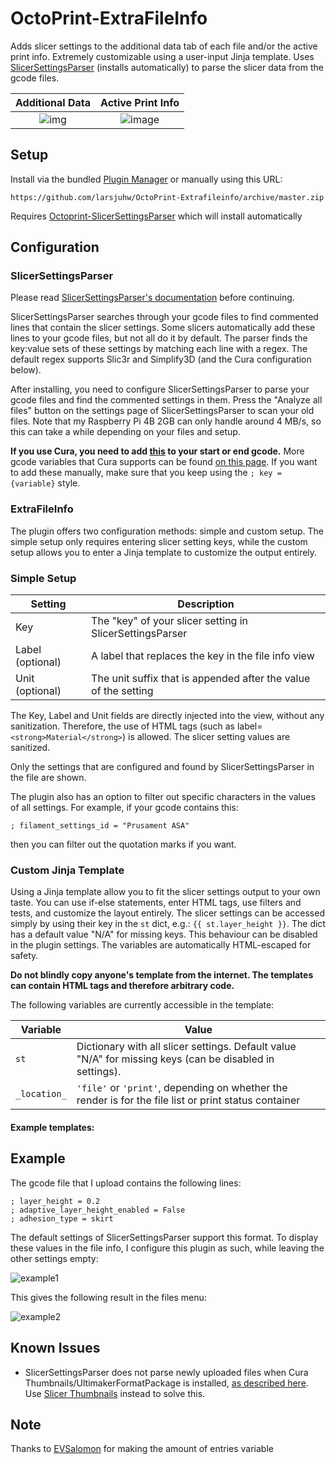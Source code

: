 # OctoPrint-ExtraFileInfo
Adds slicer settings to the additional data tab of each file and/or the active print info. Extremely customizable using a user-input Jinja template. Uses [SlicerSettingsParser](https://github.com/larsjuhw/OctoPrint-SlicerSettingsParser) (installs automatically) to parse the slicer data from the gcode files.

Additional Data | Active Print Info
:-:|:-:
![img](https://user-images.githubusercontent.com/39745476/166110980-ca65be31-cba5-4fcd-aba4-c384fdc39366.png) | ![image](https://user-images.githubusercontent.com/39745476/173201083-3b36083e-39a1-4831-8375-840848b16b6b.png)

## Setup

Install via the bundled [Plugin Manager](https://docs.octoprint.org/en/master/bundledplugins/pluginmanager.html)
or manually using this URL:

    https://github.com/larsjuhw/OctoPrint-Extrafileinfo/archive/master.zip

Requires [Octoprint-SlicerSettingsParser](https://github.com/larsjuhw/OctoPrint-SlicerSettingsParser) which will install automatically


## Configuration

### SlicerSettingsParser
Please read [SlicerSettingsParser's documentation](https://github.com/larsjuhw/OctoPrint-SlicerSettingsParser#configuration) before continuing.

SlicerSettingsParser searches through your gcode files to find commented lines that contain the slicer settings. Some slicers automatically add these lines to your gcode files, but not all do it by default. The parser finds the key:value sets of these settings by matching each line with a regex. The default regex supports Slic3r and Simplify3D (and the Cura configuration below).

After installing, you need to configure SlicerSettingsParser to parse your gcode files and find the commented settings in them. Press the "Analyze all files" button on the settings page of SlicerSettingsParser to scan your old files. Note that my Raspberry Pi 4B 2GB can only handle around 4 MB/s, so this can take a while depending on your files and setup.

**If you use Cura, you need to add [this](https://gist.github.com/larsjuhw/3db286b71d9c91ca7c72d3fd3325af9f) to your start or end gcode.** More gcode variables that Cura supports can be found [on this page](http://files.fieldofview.com/cura/Replacement_Patterns.html). If you want to add these manually, make sure that you keep using the `; key = {variable}` style.


### ExtraFileInfo
The plugin offers two configuration methods: simple and custom setup. The simple setup only requires entering slicer setting keys, while the custom setup allows you to enter a Jinja template to customize the output entirely.

### Simple Setup

| **Setting**      	| **Description**                                                 	|
|------------------	|-----------------------------------------------------------------	|
| Key              	| The "key" of your slicer setting in SlicerSettingsParser        	|
| Label (optional) 	| A label that replaces the key in the file info view             	|
| Unit (optional)  	| The unit suffix that is appended after the value of the setting 	|

The Key, Label and Unit fields are directly injected into the view, without any sanitization. Therefore, the use of HTML tags (such as label=`<strong>Material</strong>`) is allowed. The slicer setting values are sanitized.

Only the settings that are configured and found by SlicerSettingsParser in the file are shown.

The plugin also has an option to filter out specific characters in the values of all settings. For example, if your gcode contains this:

`; filament_settings_id = "Prusament ASA"`

then you can filter out the quotation marks if you want.


### Custom Jinja Template
Using a Jinja template allow you to fit the slicer settings output to your own taste. You can use if-else statements, enter HTML tags, use filters and tests, and customize the layout entirely. The slicer settings can be accessed simply by using their key in the `st` dict, e.g.: `{{ st.layer_height }}`. The dict has a default value "N/A" for missing keys. This behaviour can be disabled in the plugin settings. The variables are automatically HTML-escaped for safety.

**Do not blindly copy anyone's template from the internet. The templates can contain HTML tags and therefore arbitrary code.**

The following variables are currently accessible in the template:

| Variable     | Value                                                                                                    |
|--------------|----------------------------------------------------------------------------------------------------------|
| `st`         | Dictionary with all slicer settings. Default value "N/A" for missing keys (can be disabled in settings). |
| `_location_` | `'file'` or `'print'`, depending on whether the render is for the file list or print status container    |

#### Example templates:


## Example

The gcode file that I upload contains the following lines:

```
; layer_height = 0.2
; adaptive_layer_height_enabled = False
; adhesion_type = skirt
```
The default settings of SlicerSettingsParser support this format. To display these values in the file info, I configure this plugin as such, while leaving the other settings empty:

![example1](https://user-images.githubusercontent.com/39745476/173201388-6e957c01-3399-42fb-bbf7-db6241f13897.png)

This gives the following result in the files menu:

![example2](https://user-images.githubusercontent.com/39745476/167319851-153a04f6-fa25-4d85-8c32-e2345b508635.png)


## Known Issues

* SlicerSettingsParser does not parse newly uploaded files when Cura Thumbnails/UltimakerFormatPackage is installed, [as described here](https://github.com/tjjfvi/OctoPrint-SlicerSettingsParser/issues/7). Use [Slicer Thumbnails](https://plugins.octoprint.org/plugins/prusaslicerthumbnails/#cura) instead to solve this.

## Note
Thanks to [EVSalomon](https://github.com/EVSalomon) for making the amount of entries variable
